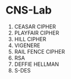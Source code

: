 # CNS-Lab
1. CEASAR CIPHER
2. PLAYFAIR CIPHER
3. HILL CIPHER
4. VIGENERE
5. RAIL FENCE CIPHER
6. RSA
7. DEFFIE HELLMAN
8. S-DES
